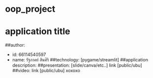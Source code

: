 # oop_project
# application title
##author: 
  * id: 66114540597
  * name: รัฐภาคย์ สินศิริ
##technology: [pygame/streamlit]
##application description:
##presentation: [slide/canva/etc..] link [public/ubu]
##video: link [public/ubu]
 xoxoxo
